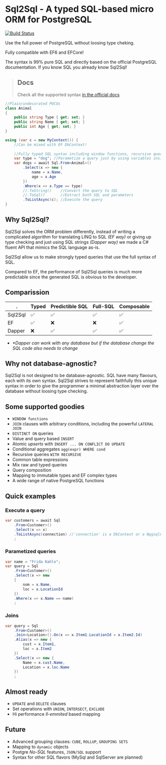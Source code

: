 # Sql2Sql - A typed SQL-based micro ORM for PostgreSQL
[![Build Status](https://travis-ci.org/RafaelSalguero/sql2sql.png?branch=master)](https://travis-ci.org/RafaelSalguero/sql2sql)

Use the full power of PostgreSQL without loosing type cheking.

Fully compatible with EF6 and EFCore!

The syntax is 99% pure SQL and directly based on the official PostgreSQL documentation.
If you know SQL you already know Sql2Sql!

> ## Docs
> Check all the supported syntax [in the official docs](./docs/supported/select.md)
>

```c#
//Plain/undecorated POCOs
class Animal 
{
    public string Type { get; set; }
    public string Name { get; set; }
    public int Age { get; set; }
}

using (var c = new MyContext()) {
    //Can be mixed with EF DbContext!
    
    //Fully typed SQL syntax including window functions, recursive queries, conditional aggregates and many more!
    var type = "dog"; //Parametize a query just by using variables inside of it
    var dogs = await Sql.From<Animal>()
        .Select(x => new {
            name = x.Name,
            age = x.Age
        })
        .Where(x => x.Type == type)
        //.ToString()    //Convert the query to SQL
        //.ToSql()       //Extract both SQL and parameters
        .ToListAsync(c); //Execute the query
}
```

## Why Sql2Sql?
Sql2Sql solves the ORM problem differently, instead of writing a complicated algorithm for translating LINQ to SQL *(EF way)* or giving up type checking and just using SQL strings *(Dapper way)* we made a C# fluent API that mimics the SQL language as-is.

Sql2Sql allow us to make strongly typed queries that use the full syntax of SQL.

Compared to EF, the performance of Sql2Sql queries is much more predictable since the generated SQL is obvious to the developer.

## Comparission 
.       |Typed                     | Predictible SQL     | Full-SQL           | Composable  
--------|--------------------------|---------------------|--------------------|---------------------
Sql2Sql |   :white_check_mark:     |  :white_check_mark: | :white_check_mark: | :white_check_mark:
EF      |   :white_check_mark:     |  :x:                | :x:                | :white_check_mark:
Dapper  |   :x:                    |  :white_check_mark: | :white_check_mark: | :white_check_mark:

- *\*Dapper can work with any database but if the database change the SQL code also needs to change*

## Why not database-agnostic?
Sql2Sql is not designed to be database-agnostic. SQL have many flavours, each with its own syntax. Sql2Sql strives to represent faithfully this unique syntax in order to give the programmer a minimal abstraction layer over the database without loosing type checking.

## Some supported goodies
- `WINDOW functions`
- `JOIN` clauses with arbitrary conditions, including the powerful `LATERAL JOIN`
- `DISTINCT ON` queries
- Value and query based `INSERT`
- Atomic *upserts* with `INSERT ... ON CONFLICT DO UPDATE`
- Conditional aggregates `agg(expr) WHERE cond` 
- Recursive queries `WITH RECURSIVE`
- Common table expressions
- Mix raw and typed queries
- Query composition
- Mapping to immutable types and EF complex types
- A wide range of native PostgreSQL functions

## Quick examples
### Execute a query

```csharp
var customers = await Sql
    .From<Customer>()
    .Select(x => x)
    .ToListAsync(connection) //'connection' is a DbContext or a NpgsqlConnection, depending on the package
    ;
```

### Parametized queries

```csharp
var name = "Frida Kahlo";
var query = Sql
    .From<Customer>()
    .Select(x => new
    {
        nom = x.Name,
        loc = x.LocationId
    })
    .Where(x => x.Name == name)
    ;
```

### Joins

```csharp
var query = Sql
    .From<Customer>()
    .Join<Location>().On(x => x.Item1.LocationId = x.Item2.Id)
    .Alias(x => new {
        cust = x.Item1,
        loc = x.Item2
    })
    .Select(x => new {
        Name = x.cust.Name,
        Location = x.loc.Name
    })
    ;
```

## Almost ready
- `UPDATE` and `DELETE` clauses
- Set operations with `UNION`, `INTERSECT`, `EXCLUDE` 
- Hi performance *Il-emmited* based mapping

## Future
- Advanced grouping clauses: `CUBE`, `ROLLUP`, `GROUPING SETS`
- Mapping to `dynamic` objects
- Postgre *No-SQL* features, `JSON/SQL` support
- Syntax for other SQL flavors (MySql and SqlServer are planned)